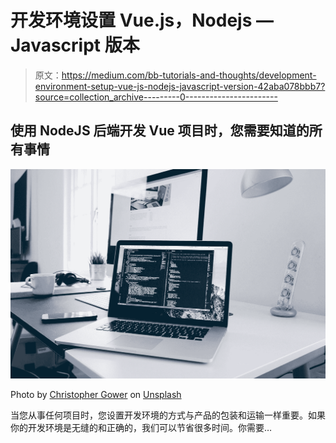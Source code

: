 # 开发环境设置 Vue.js，Nodejs — Javascript 版本

> 原文：<https://medium.com/bb-tutorials-and-thoughts/development-environment-setup-vue-js-nodejs-javascript-version-42aba078bbb7?source=collection_archive---------0----------------------->

## 使用 NodeJS 后端开发 Vue 项目时，您需要知道的所有事情

![](img/b181e2371ce4797d28bb3c9c560240b9.png)

Photo by [Christopher Gower](https://unsplash.com/@cgower?utm_source=medium&utm_medium=referral) on [Unsplash](https://unsplash.com?utm_source=medium&utm_medium=referral)

当您从事任何项目时，您设置开发环境的方式与产品的包装和运输一样重要。如果你的开发环境是无缝的和正确的，我们可以节省很多时间。你需要…